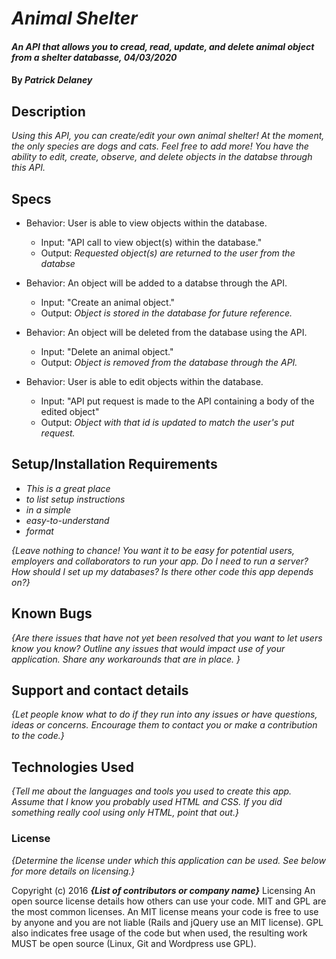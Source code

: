 # _Animal Shelter_

#### _An API that allows you to cread, read, update, and delete animal object from a shelter databasse, 04/03/2020_

#### By _**Patrick Delaney**_

## Description

_Using this API, you can create/edit your own animal shelter! At the moment, the only species are dogs and cats. Feel free to add more! You have the ability to edit, create, observe, and delete objects in the databse through this API._

## Specs

* Behavior: User is able to view objects within the database.
  * Input: "API call to view object(s) within the database."
  * Output: *Requested object(s) are returned to the user from the databse*

* Behavior: An object will be added to a databse through the API.
	* Input: "Create an animal object."
	* Output: *Object is stored in the database for future reference.*

* Behavior: An object will be deleted from the database using the API.
  * Input: "Delete an animal object."
  * Output: *Object is removed from the database through the API.*

* Behavior: User is able to edit objects within the database.
  * Input: "API put request is made to the API containing a body of the edited object"
  * Output: *Object with that id is updated to match the user's put request.*


## Setup/Installation Requirements

* _This is a great place_
* _to list setup instructions_
* _in a simple_
* _easy-to-understand_
* _format_

_{Leave nothing to chance! You want it to be easy for potential users, employers and collaborators to run your app. Do I need to run a server? How should I set up my databases? Is there other code this app depends on?}_

## Known Bugs

_{Are there issues that have not yet been resolved that you want to let users know you know?  Outline any issues that would impact use of your application.  Share any workarounds that are in place. }_

## Support and contact details

_{Let people know what to do if they run into any issues or have questions, ideas or concerns.  Encourage them to contact you or make a contribution to the code.}_

## Technologies Used

_{Tell me about the languages and tools you used to create this app. Assume that I know you probably used HTML and CSS. If you did something really cool using only HTML, point that out.}_

### License

*{Determine the license under which this application can be used.  See below for more details on licensing.}*

Copyright (c) 2016 **_{List of contributors or company name}_**
Licensing
An open source license details how others can use your code. MIT and GPL are the most common licenses. An MIT license means your code is free to use by anyone and you are not liable (Rails and jQuery use an MIT license). GPL also indicates free usage of the code but when used, the resulting work MUST be open source (Linux, Git and Wordpress use GPL).
